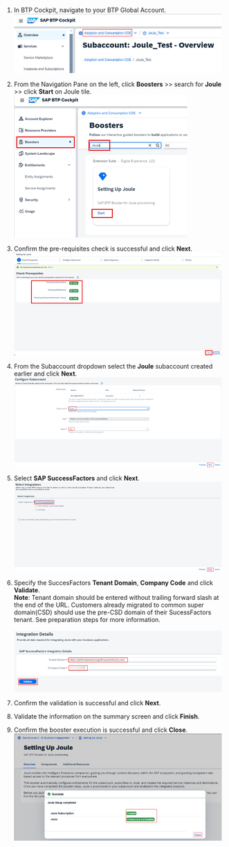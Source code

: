 1. In BTP Cockpit, navigate to your BTP Global Account.<br/>
![run_booster](1.jpg)

2. From the Navigation Pane on the left, click **Boosters** >> search for **Joule** >> click **Start** on Joule tile.<br/>
![run_booster](2.png)

3. Confirm the pre-requisites check is successful and click **Next**.</br>
![run_booster](3.png)

4. From the Subaccount dropdown select the **Joule** subaccount created earlier and click **Next**.</br>
![run_booster](4.png)

5. Select **SAP SuccessFactors** and click **Next**.</br>
![run_booster](5.png)

6. Specify the SuccesFactors **Tenant Domain**, **Company Code** and click **Validate**.                   
**Note**: Tenant domain should be entered without trailing forward slash at the end of the URL.  Customers already migrated to common super domain(CSD) should use the pre-CSD domain of their SucessFactors tenant. See preparation steps for more information.</br>             
![run_booster](6.png)     

7. Confirm the validation is successful and click **Next**.
8. Validate the information on the summary screen and click **Finish**.
9. Confirm the booster execution is successful and click **Close**.</br>
![run_booster](7.png)
